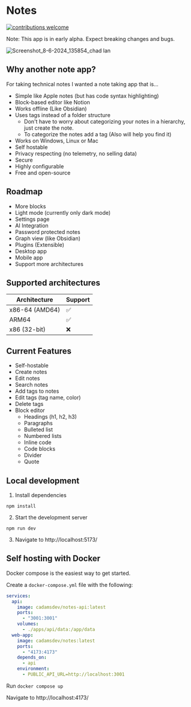 # Notes
[![contributions welcome](https://img.shields.io/badge/contributions-welcome-brightgreen.svg?style=flat)](https://github.com/cadamsdev/notes/issues)

Note: This app is in early alpha. Expect breaking changes and bugs.

![Screenshot_8-6-2024_135854_chad lan](https://github.com/cadamsdev/notes/assets/12568665/c9797014-a246-4e1a-b9a6-a50f67a16928)

## Why another note app?
For taking technical notes I wanted a note taking app that is...
- Simple like Apple notes (but has code syntax highlighting)
- Block-based editor like Notion
- Works offline (Like Obsidian)
- Uses tags instead of a folder structure
  - Don't have to worry about categorizing your notes in a hierarchy, just create the note.
  - To categorize the notes add a tag (Also will help you find it)
- Works on Windows, Linux or Mac
- Self hostable
- Privacy respecting (no telemetry, no selling data)
- Secure
- Highly configurable
- Free and open-source

## Roadmap
- More blocks
- Light mode (currently only dark mode)
- Settings page
- AI Integration
- Password protected notes
- Graph view (like Obsidian)
- Plugins (Extensible)
- Desktop app
- Mobile app
- Support more architectures

## Supported architectures
| Architecture    | Support |
| -------- | ------- |
| x86-64 (AMD64)  | ✅ |
| ARM64 | ✅ |
| x86 (32-bit) | ❌ |

## Current Features
- Self-hostable
- Create notes
- Edit notes
- Search notes
- Add tags to notes
- Edit tags (tag name, color)
- Delete tags
- Block editor
    - Headings (h1, h2, h3)
    - Paragraphs
    - Bulleted list
    - Numbered lists
    - Inline code 
    - Code blocks
    - Divider
    - Quote

## Local development
1. Install dependencies
```
npm install
```
2. Start the development server
```
npm run dev
```
3. Navigate to http://localhost:5173/

## Self hosting with Docker

Docker compose is the easiest way to get started.

Create a `docker-compose.yml` file with the following:
```yaml
services:
  api:
    image: cadamsdev/notes-api:latest
    ports:
      - "3001:3001"
    volumes:
      - ./apps/api/data:/app/data
  web-app:
    image: cadamsdev/notes:latest
    ports:
      - "4173:4173"
    depends_on:
      - api
    environment:
      - PUBLIC_API_URL=http://localhost:3001
```

Run `docker compose up`

Navigate to http://localhost:4173/
